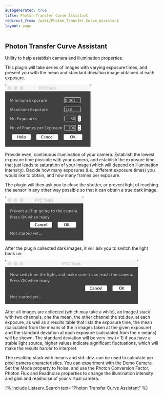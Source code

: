 ```yaml
---
autogenerated: true
title: Photon Transfer Curve Assistant
redirect_from: /wiki/Photon_Transfer_Curve_Assistant
layout: page
---
```


## Photon Transfer Curve Assistant

Utility to help establish camera and illumination properties.

This plugin will take series of images with varying exposure times, and
present you with the mean and standard deviation image obtained at each
exposure.

![](media/_PTCTools.png "_PTCTools.png")

Provide even, continuous illumination of your camera. Establish the
lowest exposure time possible with your camera, and establish the
exposure time that just leads to saturation of your image (which will
depend on illumination intensity). Decide how many exposures (i.e.,
different exposure times) you would like to obtain, and how many frames
per exposure.

The plugin will then ask you to close the shutter, or prevent light of
reaching the sensor in any other way possible so that it can obtain a
true dark image.

![](media/_PTCToolsDark.png "_PTCToolsDark.png")

After the plugin collected dark images, it will ask you to switch the
light back on.

![](media/_PTCToolsLight.png "_PTCToolsLight.png")

After all images are collected (which may take a while), an ImageJ stack
with two channels, one the mean, the other channel the std.dev. at each
exposure, as well as a results table that lists the exposure time, the
mean (calculated from the means of the n images taken at the given
exposure) and the standard deviation at each exposure (calculated from
the n means) will be shown. The standard deviation will be very low
(&lt; 1) if you have a stable light source, higher values indicate
significant fluctuations, which will make the results harder to
interpret.

The resulting stack with means and std. dev. can be used to calculate
per pixel camera characteristics. You can experiment with the Demo
Camera. Set the Mode property to Noise, and use the Photon Conversion
Factor, Photon Flux and Readnoise properties to change the illumination
intensity and gain and readnoise of your virtual camera.

{% include Listserv_Search text="Photon Transfer Curve Assistant" %}

